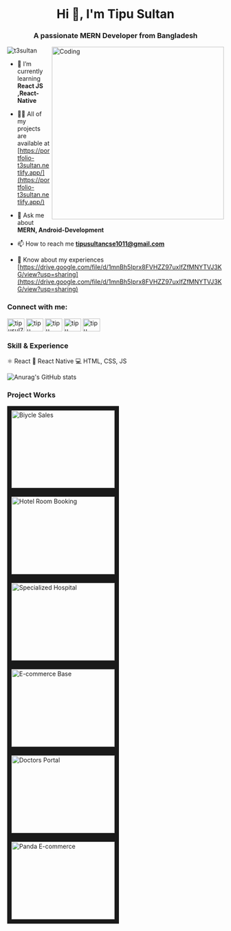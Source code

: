 
<h1 align="center">Hi 👋, I'm Tipu Sultan</h1>
<h3 align="center">A passionate MERN Developer from Bangladesh</h3>
<img img align="right" alt="Coding" width="400" src="https://camo.githubusercontent.com/e278cbf655da98c004011927c9b4ef9ace0e73c9b8a41892b778bbe03c045379/68747470733a2f2f637373706f696e743130312e636f6d2f77702d636f6e74656e742f75706c6f6164732f323032302f31302f446576656c6f7065722d6f6e2d6c6170746f702e676966">

<p align="left"> <img src="https://komarev.com/ghpvc/?username=t3sultan&label=Profile%20views&color=0e75b6&style=flat" alt="t3sultan" /> </p>

- 🌱 I’m currently learning **React JS ,React-Native**

- 👨‍💻 All of my projects are available at [https://portfolio-t3sultan.netlify.app/](https://portfolio-t3sultan.netlify.app/)

- 💬 Ask me about **MERN, Android-Development**

- 📫 How to reach me **tipusultancse1011@gmail.com**

- 📄 Know about my experiences [https://drive.google.com/file/d/1mnBh5Iprx8FVHZZ97uxIfZfMNYTVJ3KG/view?usp=sharing](https://drive.google.com/file/d/1mnBh5Iprx8FVHZZ97uxIfZfMNYTVJ3KG/view?usp=sharing)

<h3 align="left">Connect with me:</h3>
<p align="left">
<a href="https://twitter.com/tipusul76971739" target="blank"><img align="center" src="https://raw.githubusercontent.com/rahuldkjain/github-profile-readme-generator/master/src/images/icons/Social/twitter.svg" alt="tipusul76971739" height="30" width="40" /></a>
<a href="https://linkedin.com/in/tipu sultan" target="blank"><img align="center" src="https://raw.githubusercontent.com/rahuldkjain/github-profile-readme-generator/master/src/images/icons/Social/linked-in-alt.svg" alt="tipu sultan" height="30" width="40" /></a>
<a href="https://fb.com/tipu sultan" target="blank"><img align="center" src="https://raw.githubusercontent.com/rahuldkjain/github-profile-readme-generator/master/src/images/icons/Social/facebook.svg" alt="tipu sultan" height="30" width="40" /></a>
<a href="https://dribbble.com/tipu sultan" target="blank"><img align="center" src="https://raw.githubusercontent.com/rahuldkjain/github-profile-readme-generator/master/src/images/icons/Social/dribbble.svg" alt="tipu sultan" height="30" width="40" /></a>
<a href="https://www.hackerrank.com/tipu sultan" target="blank"><img align="center" src="https://raw.githubusercontent.com/rahuldkjain/github-profile-readme-generator/master/src/images/icons/Social/hackerrank.svg" alt="tipu sultan" height="30" width="40" /></a>
</p>

<h3 align="left">Skill & Experience</h3>
⚛ React
📱 React Native
💻 HTML, CSS, JS

![Anurag's GitHub stats](https://github-readme-stats.vercel.app/api?username=T3sultan&show_icons=true&theme=radical)

<h3 align="left">Project Works</h3>


<a href="https://niche-products-28da0.web.app/" target="_blank"><img src="https://i.pinimg.com/originals/24/ae/8d/24ae8def288851503cf68340df174963.gif" 
alt="Biycle Sales" width="240" height="180" border="10"/></a>
<a href="https://assignment-11-9e433.web.app/" target="_blank"><img src="https://cdn.apartmenttherapy.info/image/upload/v1558614290/at/archive/58eeec5148fdc31dfeb280db5796501a89baab61.gif" 
alt="Hotel Room Booking" width="240" height="180" border="10"/></a>
<a href="https://specialized-hospital-1a3ce.web.app/" target="_blank"><img src="https://i.pinimg.com/originals/5e/4d/2b/5e4d2bb71b44ea32261af277f990642e.gif" 
alt="Specialized Hospital" width="240" height="180" border="10" /></a>
<a href="https://e-commerce-webiste-assignment-7.netlify.app/" target="_blank"><img src="https://discovertemplate.com/wp-content/uploads/2020/11/E-Commerce-Animated-GIF-Icon-Pack-2.gif" 
alt="E-commerce Base" width="240" height="180" border="10"/></a>
<a href="https://doctors-portals-ea55d.web.app/" target="_blank"><img src="https://i.pinimg.com/originals/13/66/c9/1366c95f8c249b8422d2caaae287cb63.gif" 
alt="Doctors Portal" width="240" height="180" border="10"/></a>
<a href="https://t3sultan.github.io/Panda_E-commerce_Bootstrap/" target="_blank"><img src="https://cdn.dribbble.com/users/3292307/screenshots/6136631/website-build.gif" 
alt="Panda E-commerce" width="240" height="180" border="10"/></a>

